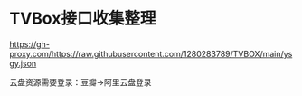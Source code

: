 # TVBox接口收集整理

https://gh-proxy.com/https://raw.githubusercontent.com/1280283789/TVBOX/main/ysgy.json

云盘资源需要登录：豆瓣→阿里云盘登录
